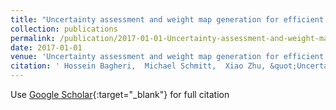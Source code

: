 ```yaml
---
title: "Uncertainty assessment and weight map generation for efficient fusion of TanDEM-X and Cartosat-1 DEMs"
collection: publications
permalink: /publication/2017-01-01-Uncertainty-assessment-and-weight-map-generation-for-efficient-fusion-of-TanDEM-X-and-Cartosat-1-DEMs
date: 2017-01-01
venue: 'Uncertainty assessment and weight map generation for efficient fusion of TanDEM-X and Cartosat-1 DEMs'
citation: ' Hossein Bagheri,  Michael Schmitt,  Xiao Zhu, &quot;Uncertainty assessment and weight map generation for efficient fusion of TanDEM-X and Cartosat-1 DEMs.&quot; Uncertainty assessment and weight map generation for efficient fusion of TanDEM-X and Cartosat-1 DEMs, 2017.'
---
```

Use [Google Scholar](https://scholar.google.com/scholar?q=Uncertainty+assessment+and+weight+map+generation+for+efficient+fusion+of+TanDEM+X+and+Cartosat+1+DEMs){:target="_blank"} for full citation
